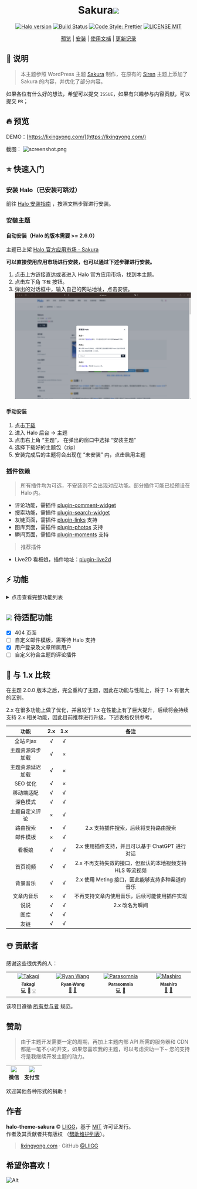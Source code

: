 <h1 align="center">Sakura<img src="https://media.giphy.com/media/mGcNjsfWAjY5AEZNw6/giphy.gif" width="50"></h1>
<p align="center">
  <a href="https://github.com/halo-dev/halo"><img alt="Halo version" src="https://img.shields.io/badge/halo-2.11.0%2B-brightgreen?style=for-the-badge" /></a>
  <a href="https://github.com/LIlGG/halo-theme-sakura"><img alt="Build Status" src="https://img.shields.io/badge/build-positive-brightgreen?style=for-the-badge"></a>
  <a href="https://github.com/prettier/prettier"><img alt="Code Style: Prettier" src="https://img.shields.io/badge/release-2.0.0-blue?style=for-the-badge"></a>
  <a href="./LICENSE"><img alt="LICENSE MIT" src="https://img.shields.io/badge/license-MIT-blue.svg?style=for-the-badge"></a>
</p>
<p align="center">
  <a href="https://lixingyong.com">预览</a> | <a href="#安装主题">安装</a> | <a href="https://lixingyong.com/archives/halo%E4%B8%BB%E9%A2%98sakura%E9%A3%9F%E7%94%A8%E8%AF%B4%E6%98%8E">使用文档</a> | <a href="https://github.com/LIlGG/halo-theme-sakura/commits/next">更新记录</a>
</p>

## 🧐 说明

> 本主题参照 WordPress 主题 [Sakura](https://github.com/mashirozx/Sakura) 制作，在原有的 [Siren](https://github.com/halo-dev/halo-theme-siren) 主题上添加了 Sakura 的内容，并优化了部分内容。

如果各位有什么好的想法，希望可以提交 `ISSUE`，如果有兴趣参与内容贡献，可以提交 `PR`；

## 🔥 预览

DEMO：[https://lixingyong.com/](https://lixingyong.com/)

截图：
![screenshot.png](https://raw.githubusercontent.com/LIlGG/halo-theme-sakura/master/screenshot.png)

## ⭐️ 快速入门

### 安装 Halo（已安装可跳过）

前往 [Halo 安装指南](https://docs.halo.run/category/%E5%AE%89%E8%A3%85%E6%8C%87%E5%8D%97) ，按照文档步骤进行安装。

### 安装主题

#### 自动安装（Halo 的版本需要 >= 2.6.0）

主题已上架 [Halo 官方应用市场 - Sakura](https://halo.run/store/apps/app-YGkgz)

**可以直接使用应用市场进行安装，也可以通过下述步骤进行安装。**

1. 点击上方链接直达或者进入 Halo 官方应用市场，找到本主题。
2. 点击左下角 `下载` 按钮。
3. 弹出的对话框中，输入自己的网站地址，点击安装。
  ![Alt text](./docs/image.png)

#### 手动安装
1. 点击[下载](https://github.com/LIlGG/halo-theme-sakura/archive/next.zip)
2. 进入 Halo 后台 -> 主题
3. 点击右上角 “主题”， 在弹出的窗口中选择 “安装主题”
4. 选择下载好的主题包（zip）
5. 安装完成后的主题将会出现在 “未安装” 内，点击启用主题

### 插件依赖
> 所有插件均为可选，不安装则不会出现对应功能。部分插件可能已经预设在 Halo 内。

- 评论功能，需插件 [plugin-comment-widget](https://github.com/halo-sigs/plugin-comment-widget/releases)
- 搜索功能，需插件 [plugin-search-widget](https://github.com/halo-sigs/plugin-search-widget/releases)
- 友链页面，需插件 [plugin-links](https://github.com/halo-sigs/plugin-links) 支持
- 图库页面，需插件 [plugin-photos](https://github.com/halo-sigs/plugin-photos) 支持
- 瞬间页面，需插件 [plugin-moments](https://github.com/halo-sigs/plugin-moments) 支持

> 推荐插件

- Live2D 看板娘，插件地址：[plugin-live2d](https://github.com/LIlGG/plugin-live2d)

## ⚡ 功能

<details>
<summary>点击查看完整功能列表</summary>

- [x] 注重性能。主题内资源采用异步加载，延迟加载。
- [x] 完美支持 Pjax。
- [x] SEO 优化。
- [x] 主题国际化。
- [x] 全局使用 svg 图标库。
- [x] 自定义扩展，主题触发各核心功能均会产生 window 事件，方便用户扩展功能。
- [x] 支持深色模式。
- [x] 移动端深入适配。
- [x] 导航栏菜单支持动画、图标，且支持二级菜单。
- [x] 完美兼容 Halo 2.x 评论、搜索、瞬间、图库、友链等插件。
- [x] 首页支持故障文本和头像，支持标准与图文双风格切换。
- [x] 支持首页视频，视频支持 HLS 等流媒体。
- [x] 集成音乐播放器插件，支持 [Meting API](https://github.com/injahow/meting-api)。
- [x] 图片懒加载，自适应大小。
- [x] 主题已集成代码高亮，多种高亮支持，实现仿 Mac 风格。
- [x] 主题背景切换
- [x] 自定义友链页面
- [x] 文章目录支持
- [x] 个人信息
- [x] 分享功能
- [x] 分类、标签支持雷达图及云标签
- [x] 全局提示&复制提醒功能
- [x] 瀑布流相册
- [x] 适配瞬间页面，支持点赞及评论。
- [x] 文章字数、更新时间提醒

> Tip:
>> 上述功能大部分均可配置。具体操作在 后台 -> 外观 -> 主题 -> 设置 中进行配置
</details>

## <img src="https://media.giphy.com/media/WUlplcMpOCEmTGBtBW/giphy.gif" width="30">  待适配功能

- [x] 404 页面
- [ ] 自定义邮件模板，需等待 Halo 支持
- [x] 用户登录及文章所属用户
- [ ] 自定义符合主题的评论插件

## 💫 与 1.x 比较

在主题 2.0.0 版本之后，完全重构了主题，因此在功能与性能上，将于 1.x 有很大的区别。

2.x 在很多功能上做了优化，并且较于 1.x 在性能上有了巨大提升，后续将会持续支持 2.x 相关功能，因此目前推荐进行升级，下述表格仅供参考。

|  功能 | 2.x | 1.x | 备注 |
| :---: | :---: | :---: | :---: |
| 全站 Pjax | √ | √ |  |
| 主题资源异步加载 | √ | × |  |
| 主题资源延迟加载 | √ | × |  |
| SEO 优化 | √ | × |  |
| 移动端适配 | √ | √ |  |
| 深色模式 | √ | √ |  |
| 主题自定义评论 | × | √ |  |
| 路由搜索 | &bull; | √ | 2.x 支持插件搜索，后续将支持路由搜索 |
| 邮件模板 | × | √ |  |
| 看板娘 | √ | √ | 2.x 使用插件支持，并且可以基于 ChatGPT 进行对话 |
| 首页视频 | √ | √ | 2.x 不再支持失效的接口，但默认的本地视频支持 HLS 等流视频 |
| 背景音乐 | √ | √ | 2.x 使用 Meting 接口，因此能够支持多种渠道的音乐 |
| 文章内音乐 | × | √ | 不再支持文章内使用音乐，后续可能使用插件实现 |
| 说说 | √ | √ | 2.x 改名为瞬间 |
| 图库 | √ | √ |  |
| 友链 | √ | √ |  |

## ☃️ 贡献者

感谢这些很优秀的人：

<!-- ALL-CONTRIBUTORS-LIST:START - Do not remove or modify this section -->
<!-- prettier-ignore-start -->
<!-- markdownlint-disable -->
<table>
  <tbody>
    <tr>
      <td align="center" valign="top" width="14.28%"><a href="https://lixingyong.com"><img src="https://avatars2.githubusercontent.com/u/31335418?v=4?s=100" width="100px;" alt="Takagi"/><br /><sub><b>Takagi</b></sub></a><br /><a href="https://github.com/LIlGG/halo-theme-sakura/commits?author=LIlGG" title="Code">💻</a> <a href="https://github.com/LIlGG/halo-theme-sakura/commits?author=LIlGG" title="Documentation">📖</a> <a href="#example-LIlGG" title="Examples">💡</a></td>
      <td align="center" valign="top" width="14.28%"><a href="https://ryanc.cc"><img src="https://avatars2.githubusercontent.com/u/21301288?v=4?s=100" width="100px;" alt="Ryan Wang"/><br /><sub><b>Ryan Wang</b></sub></a><br /><a href="#design-ruibaby" title="Design">🎨</a> <a href="#ideas-ruibaby" title="Ideas, Planning, & Feedback">🤔</a></td>
      <td align="center" valign="top" width="14.28%"><a href="https://mashiro.best"><img src="https://avatars2.githubusercontent.com/u/22992947?v=4?s=100" width="100px;" alt="Parasomnia"/><br /><sub><b>Parasomnia</b></sub></a><br /><a href="https://github.com/LIlGG/halo-theme-sakura/commits?author=parasomn1a" title="Code">💻</a> <a href="#design-parasomn1a" title="Design">🎨</a></td>
      <td align="center" valign="top" width="14.28%"><a href="https://2heng.xin"><img src="https://avatars2.githubusercontent.com/u/16148054?v=4?s=100" width="100px;" alt="Mashiro"/><br /><sub><b>Mashiro</b></sub></a><br /><a href="#design-mashirozx" title="Design">🎨</a> <a href="#ideas-mashirozx" title="Ideas, Planning, & Feedback">🤔</a></td>
    </tr>
  </tbody>
</table>

<!-- markdownlint-restore -->
<!-- prettier-ignore-end -->

<!-- ALL-CONTRIBUTORS-LIST:END -->

该项目遵循 [所有参与者](https://github.com/kentcdodds/all-contributors) 规范。 

## 赞助
> 由于主题开发需要一定的周期，再加上主题内部 API 所需的服务器和 CDN 都是一笔不小的开支，如果您喜欢我的主题，可以考虑资助一下~ 您的支持将是我继续开发主题的动力。

| <img src="https://cdn.lixingyong.com/img/other/%E5%BE%AE%E4%BF%A1%E5%9B%BE%E7%89%87_20210114094011.jpg" width="160px;"/><br /><b>微信</b><br /> | <img src="https://v-lxy-cdn.oss-cn-beijing.aliyuncs.com/img/other/%E6%94%AF%E4%BB%98%E5%AE%9D.png" width="160px;"/><br /><b>支付宝</b><br />  | 
| :---: | :---: |

欢迎其他各种形式的捐助！

## 作者

**halo-theme-sakura** © [LIlGG](https://github.com/LIlGG)，基于 [MIT](./LICENSE) 许可证发行。<br>
作者及其贡献者共有版权 （[帮助维护列表](https://github.com/LIlGG/halo-theme-sakura/graphs/contributors)）。

> [lixingyong.com](https://lixingyong.com) · GitHub [@LIlGG](https://github.com/LIlGG)

## 希望你喜欢！
![Alt](https://repobeats.axiom.co/api/embed/eab24fbf7d81ae1311c1a7a5878505e66b427bc2.svg "Repobeats analytics image")
